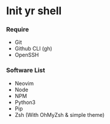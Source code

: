 # Init yr shell

### Require
* Git
* Github CLI (gh)
* OpenSSH

### Software List
* Neovim
* Node
* NPM
* Python3
* Pip
* Zsh (With OhMyZsh & simple theme)
